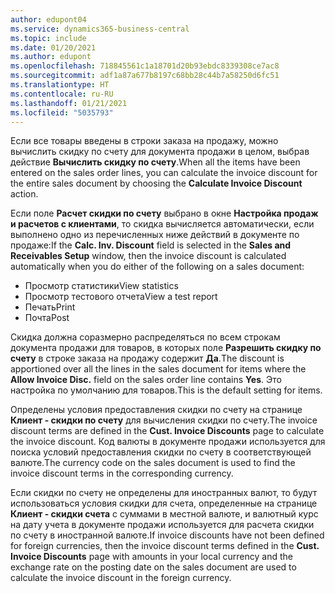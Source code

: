 ```yaml
---
author: edupont04
ms.service: dynamics365-business-central
ms.topic: include
ms.date: 01/20/2021
ms.author: edupont
ms.openlocfilehash: 718845561c1a18701d20b93ebdc8339308ce7ac8
ms.sourcegitcommit: adf1a87a677b8197c68bb28c44b7a58250d6fc51
ms.translationtype: HT
ms.contentlocale: ru-RU
ms.lasthandoff: 01/21/2021
ms.locfileid: "5035793"
---
```

<span data-ttu-id="fe88e-101">Если все товары введены в строки заказа на продажу, можно вычислить скидку по счету для документа продажи в целом, выбрав действие **Вычислить скидку по счету**.</span><span class="sxs-lookup"><span data-stu-id="fe88e-101">When all the items have been entered on the sales order lines, you can calculate the invoice discount for the entire sales document by choosing the **Calculate Invoice Discount** action.</span></span>

<span data-ttu-id="fe88e-102">Если поле **Расчет скидки по счету** выбрано в окне **Настройка продаж и расчетов с клиентами**, то скидка вычисляется автоматически, если выполнено одно из перечисленных ниже действий в документе по продаже:</span><span class="sxs-lookup"><span data-stu-id="fe88e-102">If the **Calc. Inv. Discount** field is selected in the **Sales and Receivables Setup** window, then the invoice discount is calculated automatically when you do either of the following on a sales document:</span></span>

* <span data-ttu-id="fe88e-103">Просмотр статистики</span><span class="sxs-lookup"><span data-stu-id="fe88e-103">View statistics</span></span>
* <span data-ttu-id="fe88e-104">Просмотр тестового отчета</span><span class="sxs-lookup"><span data-stu-id="fe88e-104">View a test report</span></span>
* <span data-ttu-id="fe88e-105">Печать</span><span class="sxs-lookup"><span data-stu-id="fe88e-105">Print</span></span>
* <span data-ttu-id="fe88e-106">Почта</span><span class="sxs-lookup"><span data-stu-id="fe88e-106">Post</span></span>

<span data-ttu-id="fe88e-107">Скидка должна соразмерно распределяться по всем строкам документа продажи для товаров, в которых поле **Разрешить скидку по счету** в строке заказа на продажу содержит **Да**.</span><span class="sxs-lookup"><span data-stu-id="fe88e-107">The discount is apportioned over all the lines in the sales document for items where the **Allow Invoice Disc.** field on the sales order line contains **Yes**.</span></span> <span data-ttu-id="fe88e-108">Это настройка по умолчанию для товаров.</span><span class="sxs-lookup"><span data-stu-id="fe88e-108">This is the default setting for items.</span></span>

<span data-ttu-id="fe88e-109">Определены условия предоставления скидки по счету на странице **Клиент - скидки по счету** для вычисления скидки по счету.</span><span class="sxs-lookup"><span data-stu-id="fe88e-109">The invoice discount terms are defined in the **Cust. Invoice Discounts** page to calculate the invoice discount.</span></span> <span data-ttu-id="fe88e-110">Код валюты в документе продажи используется для поиска условий предоставления скидки по счету в соответствующей валюте.</span><span class="sxs-lookup"><span data-stu-id="fe88e-110">The currency code on the sales document is used to find the invoice discount terms in the corresponding currency.</span></span>

<span data-ttu-id="fe88e-111">Если скидки по счету не определены для иностранных валют, то будут использоваться условия скидки для счета, определенные на странице **Клиент - скидки счета** с суммами в местной валюте, и валютный курс на дату учета в документе продажи используется для расчета скидки по счету в иностранной валюте.</span><span class="sxs-lookup"><span data-stu-id="fe88e-111">If invoice discounts have not been defined for foreign currencies, then the invoice discount terms defined in the **Cust. Invoice Discounts** page with amounts in your local currency and the exchange rate on the posting date on the sales document are used to calculate the invoice discount in the foreign currency.</span></span>
